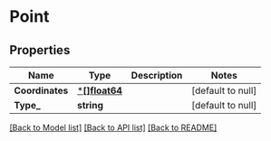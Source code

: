 # Point

## Properties
Name | Type | Description | Notes
------------ | ------------- | ------------- | -------------
**Coordinates** | [***[]float64**](array.md) |  | [default to null]
**Type_** | **string** |  | [default to null]

[[Back to Model list]](../README.md#documentation-for-models) [[Back to API list]](../README.md#documentation-for-api-endpoints) [[Back to README]](../README.md)

